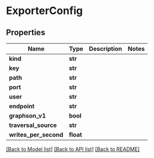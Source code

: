 # ExporterConfig

## Properties
Name | Type | Description | Notes
------------ | ------------- | ------------- | -------------
**kind** | **str** |  | 
**key** | **str** |  | 
**path** | **str** |  | 
**port** | **str** |  | 
**user** | **str** |  | 
**endpoint** | **str** |  | 
**graphson_v1** | **bool** |  | 
**traversal_source** | **str** |  | 
**writes_per_second** | **float** |  | 

[[Back to Model list]](../README.md#documentation-for-models) [[Back to API list]](../README.md#documentation-for-api-endpoints) [[Back to README]](../README.md)

